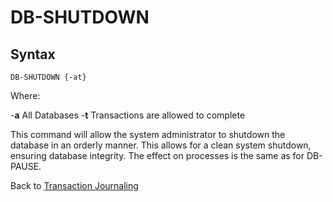 # DB-SHUTDOWN

<PageHeader />

## Syntax

```
DB-SHUTDOWN {-at}
```

Where:

-**a**      All Databases
-**t**      Transactions are allowed to complete

This command will allow the system administrator to shutdown the database in an orderly manner. This allows for a clean system shutdown,
ensuring database integrity. The effect on processes is the same as for DB-PAUSE.

Back to [Transaction Journaling](./../README.md)

<PageFooter />
